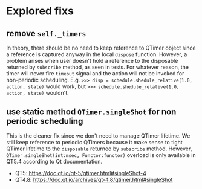 # Explored fixs
## remove `self._timers`
In theory, there should be no need to keep reference to QTimer object since a reference is captured anyway in the local `dispose` function. 
However, a problem arises when user doesn't hold a reference to the disposable returned by `subscribe` method, as seen in tests.
For whatever reason, the timer will never fire `timeout` signal and the action will not be invoked for non-periodic scheduling.
E.g. `>>> disp = schedule.shedule_relative(1.0, action, state)` would work, but `>>> schedule.shedule_relative(1.0, action, state)` wouldn't.

## use static method `QTimer.singleShot` for non periodic scheduling
This is the cleaner fix since we don't need to manage QTimer lifetime. We still keep reference to periodic QTimers because it make sense to tight QTimer lifetime to the `disposable` returned by `subscribe` method.
However, `QTimer.singleShot(int:msec, Functor:functor)` overload is only available in QT5.4 according to Qt documentation.
- QT5: https://doc.qt.io/qt-5/qtimer.html#singleShot-4
- QT4.8: https://doc.qt.io/archives/qt-4.8/qtimer.html#singleShot

